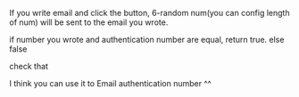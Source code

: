 If you write email and click the button,
6-random num(you can config length of num) will be sent to the email you wrote.

if number you wrote and authentication number are equal, return true. else false

check that 

I think you can use it to Email authentication number ^^
